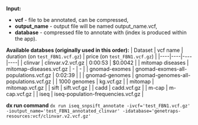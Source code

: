 **Input:**
* **vcf** - file to be annotated, can be compressed,
* **output_name** - output file will be named output_name.vcf,
* **database** - compressed file to annotate with (index is produced within the app).

**Available databses (originally used in this order):**
| Dataset | vcf name | duration (on `test_FBN1.vcf.gz`) | price (on `test_FBN1.vcf.gz`) |
|----|----|----|----|
| clinvar | clinvar.v2.vcf.gz | 0:00:53 | $0.0042 |
| mitomap diseases | mitomap-diseases.vcf.gz | - | - |
| gnomad-exomes | gnomad-exomes-all-populations.vcf.gz | 0:02:39 | |
| gnomad-genomes | gnomad-genomes-all-populations.vcf.gz |
| 1000 genomes | kg.vcf.gz |
| mitomap | mitomap.vcf.gz |
| sift | sift.vcf.gz |
| cadd | cadd.vcf.gz |
| m-cap | m-cap.vcf.gz |
| iseq | iseq-population-frequencies.vcf.gz |

**dx run command**
`dx run iseq_snpsift_annotate -ivcf='test_FBN1.vcf.gz' -ioutput_name='test_FBN1_annotated_clinvar' -idatabase='genetraps-resources:vcf/clinvar.v2.vcf.gz' `
